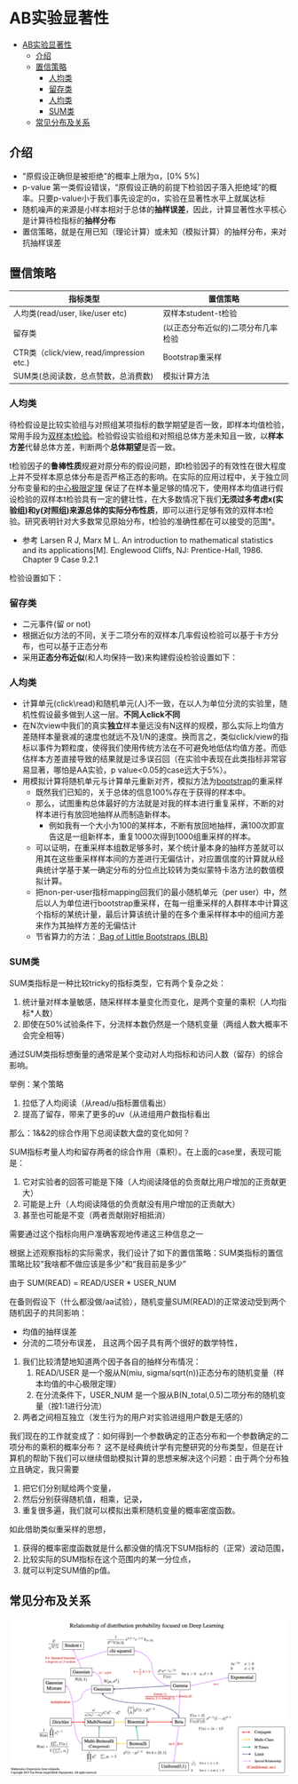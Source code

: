 # AB实验显著性
- [AB实验显著性](#ab%e5%ae%9e%e9%aa%8c%e6%98%be%e8%91%97%e6%80%a7)
  - [介绍](#%e4%bb%8b%e7%bb%8d)
  - [置信策略](#%e7%bd%ae%e4%bf%a1%e7%ad%96%e7%95%a5)
    - [人均类](#%e4%ba%ba%e5%9d%87%e7%b1%bb)
    - [留存类](#%e7%95%99%e5%ad%98%e7%b1%bb)
    - [人均类](#%e4%ba%ba%e5%9d%87%e7%b1%bb-1)
    - [SUM类](#sum%e7%b1%bb)
  - [常见分布及关系](#%e5%b8%b8%e8%a7%81%e5%88%86%e5%b8%83%e5%8f%8a%e5%85%b3%e7%b3%bb)

## 介绍
- "原假设正确但是被拒绝"的概率上限为α，[0% 5%]
 - p-value 第一类假设错误，“原假设正确的前提下检验因子落入拒绝域”的概率。只要p-value小于我们事先设定的α，实验在显著性水平上就属达标
- 随机噪声的来源是小样本相对于总体的**抽样误差**，因此，计算显著性水平核心是计算待检指标的**抽样分布**
- 置信策略，就是在用已知（理论计算）或未知（模拟计算）的抽样分布，来对抗抽样误差

## 置信策略

| 指标类型                                 | 置信策略                           |
|------------------------------------------|------------------------------------|
| 人均类(read/user, like/user etc)         | 双样本student-t检验                |
| 留存类                                   | (以正态分布近似的)二项分布几率检验 |
| CTR类（click/view, read/impression etc.) | Bootstrap重采样                    |
| SUM类(总阅读数，总点赞数，总消费数)      | 模拟计算方法                       |

### 人均类
待检假设是比较实验组与对照组某项指标的数学期望是否一致，即样本均值检验，常用手段为[双样本t检验](https://en.wikipedia.org/wiki/Student%27s_t-test)。检验假设实验组和对照组总体方差未知且一致，以**样本方差**代替总体方差，判断两个**总体期望**是否一致。

t检验因子的**鲁棒性质**规避对原分布的假设问题，即t检验因子的有效性在很大程度上并不受样本原总体分布是否严格正态的影响。在实际的应用过程中，关于独立同分布变量和的[中心极限定理](https://en.wikipedia.org/wiki/Central_limit_theorem) 保证了在样本量足够的情况下，使用样本均值进行假设检验的双样本t检验具有一定的健壮性，在大多数情况下我们**无须过多考虑x(实验组)和y(对照组)来源总体的实际分布性质**，即可以进行足够有效的双样本t检验。研究表明针对大多数常见原始分布，t检验的准确性都在可以接受的范围*。
* 参考 Larsen R J, Marx M L. An introduction to mathematical statistics and its applications[M]. Englewood Cliffs, NJ: Prentice-Hall, 1986. Chapter 9 Case 9.2.1

检验设置如下：

### 留存类
- 二元事件(留 or not)
- 根据近似方法的不同，关于二项分布的双样本几率假设检验可以基于卡方分布，也可以基于正态分布
- 采用**正态分布近似**(和人均保持一致)来构建假设检验设置如下：
### 人均类
- 计算单元(click\read)和随机单元(人)不一致，在以人为单位分流的实验里，随机性假设最多做到人这一层。**不同人click不同**
- 在N次view中我们的真实**独立**样本量远没有N这样的规模，那么实际上均值方差随样本量衰减的速度也就远不及1/N的速度。换而言之，类似click/view的指标以事件为颗粒度，使得我们使用传统方法在不可避免地低估均值方差。而低估样本方差直接导致的结果就是过多误召回（在实验中表现在此类指标非常容易显著，哪怕是AA实验，p value<0.05的case远大于5%）。
- 用模拟计算将随机单元与计算单元重新对齐，模拟方法为[bootstrap](https://en.wikipedia.org/wiki/Bootstrapping_(statistics))的重采样
  - 既然我们已知的，关于总体的信息100%存在于获得的样本中。
  - 那么，试图重构总体最好的方法就是对我的样本进行重复采样，不断的对样本进行有放回地抽样从而制造新样本。
    - 例如我有一个大小为100的某样本，不断有放回地抽样，满100次即宣告这是一组新样本，重复1000次得到1000组重采样的样本。
  - 可以证明，在重采样本组数足够多时，某个统计量本身的抽样方差就可以用其在这些重采样样本间的方差进行无偏估计，对应置信度的计算就从经典统计学基于某一确定分布的分位点比较转为类似蒙特卡洛方法的数值模拟计算。
  - 把non-per-user指标mapping回我们的最小随机单元（per user）中，然后以人为单位进行bootstrap重采样，在每一组重采样的人群样本中计算这个指标的某统计量，最后计算该统计量的在多个重采样样本中的组间方差来作为其抽样方差的无偏估计
  - 节省算力的方法：[ Bag of Little Bootstraps (BLB)](https://arxiv.org/abs/1112.5016)

### SUM类
SUM类指标是一种比较tricky的指标类型，它有两个复杂之处：

1. 统计量对样本量敏感，随采样样本量变化而变化，是两个变量的乘积（人均指标*人数）
2. 即使在50%试验条件下，分流样本数仍然是一个随机变量（两组人数大概率不会完全相等）

通过SUM类指标想衡量的通常是某个变动对人均指标和访问人数（留存）的综合影响。

举例：某个策略

1. 拉低了人均阅读（从read/u指标置信看出）
2. 提高了留存，带来了更多的uv（从进组用户数指标看出

那么：1&&2的综合作用下总阅读数大盘的变化如何？

SUM指标考量人均和留存两者的综合作用（乘积）。在上面的case里，表现可能是：
   1. 它对实验者的回答可能是下降（人均阅读降低的负贡献比用户增加的正贡献更大）
   2. 可能是上升（人均阅读降低的负贡献没有用户增加的正贡献大）
   3. 甚至也可能是不变（两者贡献刚好相抵消）

需要通过这个指标向用户准确客观地传递这三种信息之一

根据上述观察指标的实际需求，我们设计了如下的置信策略：SUM类指标的置信策略比较“我啥都不做应该是多少”和“我目前是多少”

由于 SUM(READ) = READ/USER * USER_NUM

在备则假设下（什么都没做/aa试验），随机变量SUM(READ)的正常波动受到两个随机因子的共同影响：
  * 均值的抽样误差
  * 分流的二项分布误差，
且这两个因子具有两个很好的数学特性，
1. 我们比较清楚地知道两个因子各自的抽样分布情况：
     1. READ/USER 是一个服从N(miu, sigma/sqrt(n))正态分布的随机变量（样本均值的中心极限定理）
     2. 在分流条件下，USER_NUM 是一个服从B(N_total,0.5)二项分布的随机变量（按1:1进行分流）
2. 两者之间相互独立（发生行为的用户对实验进组用户数是无感的）

我们现在的工作就变成了：如何得到一个参数确定的正态分布和一个参数确定的二项分布的乘积的概率分布？
这不是经典统计学有完整研究的分布类型，但是在计算机的帮助下我们可以继续借助模拟计算的思想来解决这个问题：由于两个分布独立且确定，我只需要
  1. 把它们分别赋给两个变量，
  2. 然后分别获得随机值，相乘，记录，
  3. 重复很多遍，我们就可以模拟出乘积随机变量的概率密度函数。

如此借助类似重采样的思想，
  1. 获得的概率密度函数就是什么都没做的情况下SUM指标的（正常）波动范围，
  2. 比较实际的SUM指标在这个范围内的某一分位点，
  3. 就可以判定SUM值的p值。

## 常见分布及关系
![Image of distribution](images/distribution.png)
